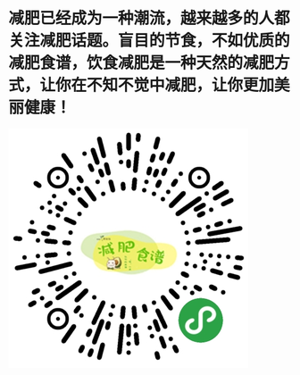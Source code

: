 ﻿# 减肥已经成为一种潮流，越来越多的人都关注减肥话题。盲目的节食，不如优质的减肥食谱，饮食减肥是一种天然的减肥方式，让你在不知不觉中减肥，让你更加美丽健康！
![Image text](https://raw.githubusercontent.com/ju-oooo/imageStorage/master/%E9%A3%9F%E8%B0%B1/recipes-code.png)